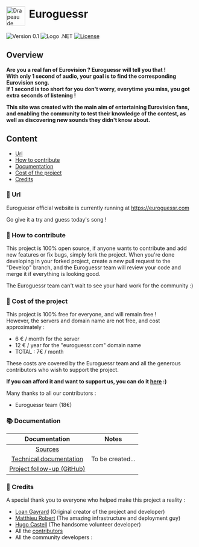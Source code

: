 <div style="display: flex; align-items: center;">
  <img src="https://images.emojiterra.com/twitter/v13.1/512px/1f1ea-1f1fa.png" alt="Drapeau de l'Europe" width="50" style="margin-top: 30px;margin-right:10px"> <h1>Euroguessr</h1>
</div>


![Version 0.1](https://img.shields.io/badge/Version-0.1-green
)
![Logo .NET](https://img.shields.io/badge/-.NET%206.0-blueviolet)
[![License](https://img.shields.io/badge/License-Apache_2.0-blue.svg)](https://opensource.org/licenses/Apache-2.0)

## Overview

**Are you a real fan of Eurovision ? Euroguessr will tell you that !  
With only 1 second of audio, your goal is to find the corresponding Eurovision song.  
If 1 second is too short for you don't worry, everytime you miss, you got extra seconds of listening !**

**This site was created with the main aim of entertaining Eurovision fans, and enabling the community to test their knowledge of the contest, as well as discovering new sounds they didn't know about.**

## Content

- [Url](#-url)
- [How to contribute](#-how-to-contribute)
- [Documentation](#-documentation)
- [Cost of the project](#-cost-of-the-project)
- [Credits](#-credits)

### 🔗 Url

Euroguessr official website is currently running at https://euroguessr.com

Go give it a try and guess today's song !


### 🌱 How to contribute

This project is 100% open source, if anyone wants to contribute and add new features or fix bugs, simply fork the project.
When you're done developing in your forked project, create a new pull request to the "Develop" branch, and the Euroguessr team will review your code and merge it if everything is looking good.

The Euroguessr team can't wait to see your hard work for the community :)  

### 💸 Cost of the project

This project is 100% free for everyone, and will remain free !  
However, the servers and domain name are not free, and cost approximately :

- 6 € / month for the server
- 12 € / year for the "euroguessr.com" domain name  
- TOTAL : 7€ / month

These costs are covered by the Euroguessr team and all the generous contributors who wish to support the project.  

**If you can afford it and want to support us, you can do it [here](https://paypal.me/EuroguessrProject/) :)**

Many thanks to all our contributors :

- Euroguessr team (18€)

### 📚 Documentation

|                                    Documentation                                    |      Notes       |
|:-----------------------------------------------------------------------------------:|:----------------:|
|                                  [Sources](https://github.com/EuroguessrTeam/Euroguessr/tree/master/Euroguessr)                                   |                  |
|            [Technical documentation](./docs/technical_documentation.md)             | To be created... |
| [Project follow-up (GitHub)](https://github.com/EuroguessrTeam/Euroguessr/issues) |                  |

### 👥 Credits

A special thank you to everyone who helped make this project a reality :

- [Loan Gayrard](https://github.com/Sonixray) (Original creator of the project and developer)
- [Matthieu Robert](https://github.com/matthieurobert) (The amazing infrastructure and deployment guy)
- [Hugo Castell](https://github.com/Hugo-CASTELL) (The handsome volunteer developer)
- All the [contributors](#-cost-of-the-project)
- All the community developers :
